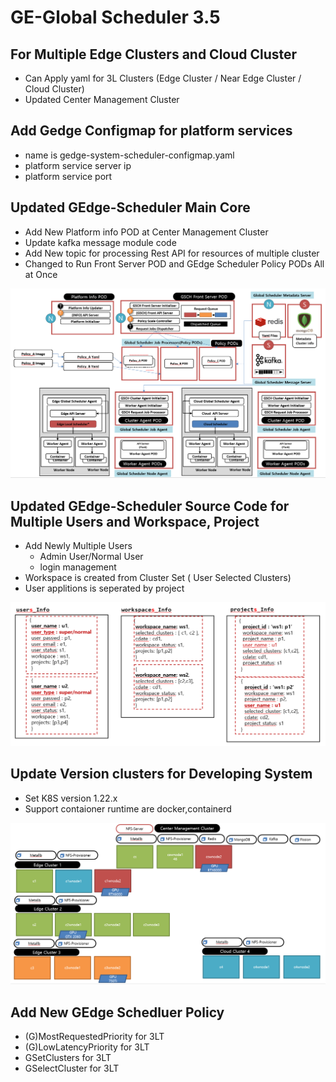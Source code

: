 # GE-Global Scheduler 3.5

## For Multiple Edge Clusters and Cloud Cluster

- Can Apply yaml for 3L Clusters (Edge Cluster / Near Edge Cluster / Cloud Cluster)  
- Updated Center Management Cluster

## Add Gedge Configmap for platform services 

- name is gedge-system-scheduler-configmap.yaml 
- platform service server ip
- platform service port

## Updated GEdge-Scheduler Main Core  

- Add New Platform info POD at Center Management Cluster
- Update kafka message module code
- Add New topic for processing Rest API for resources of multiple cluster    
- Changed to Run Front Server POD and GEdge Scheduler Policy PODs All at Once

![gedge_scheduler_system](./assets/gedge_scheduler_system.png)


## Updated GEdge-Scheduler Source Code for Multiple Users and Workspace, Project 

- Add Newly Multiple Users
  * Admin User/Normal User
  * login management 
- Workspace is created from Cluster Set ( User Selected Clusters)
- User applitions is seperated by project    

![user_workspace_project](./assets/user_workspace_project.png)

## Update Version clusters for Developing System  
- Set K8S version 1.22.x
- Support contaioner runtime are docker,containerd

![testing_system](./assets/testing_system.png)

## Add New GEdge Schedluer Policy 

- (G)MostRequestedPriority for 3LT 
- (G)LowLatencyPriority for 3LT
- GSetClusters for 3LT
- GSelectCluster for 3LT
